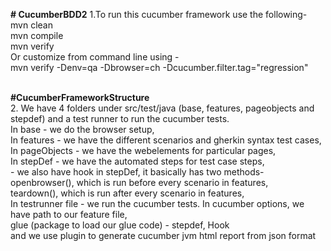 **# CucumberBDD2**
   1.To run this cucumber framework use the following-<br>
   mvn clean<br>
   mvn compile<br>
   mvn verify<br>
   Or customize from command line using -<br>
   mvn verify -Denv=qa -Dbrowser=ch -Dcucumber.filter.tag="regression"<br><br>

**#CucumberFrameworkStructure** <br>
   2. We have 4 folders under src/test/java (base, features, pageobjects and stepdef) and a test runner to run the cucumber tests.<br>
   In base - we do the browser setup,<br>
   In features - we have the different scenarios and gherkin syntax test cases,<br>
   In pageObjects - we have the webelements for particular pages,<br>
   In stepDef - we have the automated steps for test case steps,<br>
              - we also have hook in stepDef, it basically has two methods-<br>
                openbrowser(), which is run before every scenario in features,<br>
                teardown(), which is run after every scenario in features,<br>
   In testrunner file - we run the cucumber tests. In cucumber options, we have path to our feature file,<br>
                        glue (package to load our glue code) - stepdef, Hook <br>
                        and we use plugin to generate cucumber jvm html report from json format<br>
